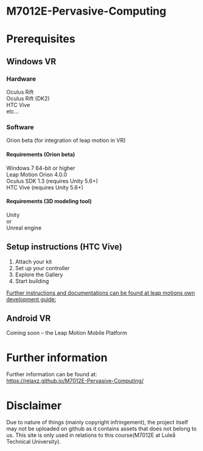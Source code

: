 # M7012E-Pervasive-Computing
# Prerequisites
## Windows VR
### Hardware
Oculus Rift  
Oculus Rift (DK2)  
HTC Vive  
etc...
### Software
Orion beta (for integration of leap motion in VR)  
#### Requirements (Orion beta)
Windows 7 64-bit or higher  
Leap Motion Orion 4.0.0  
Oculus SDK 1.3 (requires Unity 5.6+)  
HTC Vive (requires Unity 5.6+)  
#### Requirements (3D modeling tool)
Unity  
or  
Unreal engine  
## Setup instructions (HTC Vive)
1. Attach your kit  
2. Set up your controller  
3. Explore the Gallery  
4. Start building  

[Further instructions and documentations can be found at leap motions own development guide:](http://leapmotion-developer.squarespace.com/documentation)

## Android VR
Coming soon – the Leap Motion Mobile Platform

# Further information
Further information can be found at:  
https://relaxz.github.io/M7012E-Pervasive-Computing/

# Disclaimer
Due to nature of things (mainly copyright infringement), the project itself may not be uploaded on github as it contains assets that does not belong to us. This site is only used in relations to this course(M7012E at Luleå Technical University). 
